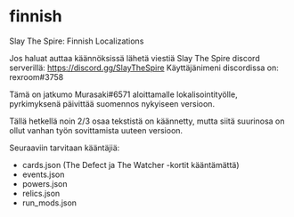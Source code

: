 # finnish
Slay The Spire: Finnish Localizations

Jos haluat auttaa käännöksissä lähetä viestiä Slay The Spire discord serverillä: https://discord.gg/SlayTheSpire
Käyttäjänimeni discordissa on: rexroom#3758

Tämä on jatkumo Murasaki#6571 aloittamalle lokalisointityölle, pyrkimyksenä päivittää suomennos nykyiseen versioon.

Tällä hetkellä noin 2/3 osaa tekstistä on käännetty, mutta siitä suurinosa on ollut vanhan työn sovittamista uuteen versioon.

Seuraaviin tarvitaan kääntäjiä:

* cards.json (The Defect ja The Watcher -kortit kääntämättä)
* events.json
* powers.json
* relics.json
* run_mods.json
